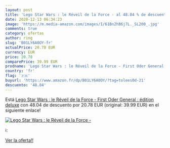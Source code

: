```yaml
---
layout: post
title: 'Lego Star Wars : le Réveil de la Force - al 48.04 % de descuento'
date: 2020-12-13 06:34:23
image: 'https://m.media-amazon.com/images/I/61Bn2hB6j7L._SL200_.jpg'
comments: true
category: ofertas
author: ring
slug: 'B01LY6A0OY-fr'
actualPrice: 20.78 EUR
currency: EUR
price: 20.78
comparePrice: 39.99 EUR
prodname: 'Lego Star Wars : le Réveil de la Force - First Oder General : édition deluxe'
country: 'fr'
flag: '🇫🇷'
buyurl: 'https://www.amazon.fr/dp/B01LY6A0OY/?tag=tolees0d-21'
descuento: '48.04'
---
```


Está [Lego Star Wars : le Réveil de la Force - First Oder General : édition deluxe](https://www.amazon.fr/dp/B01LY6A0OY/?tag=tolees0d-21) con 48.04 de descuento por 20.78 EUR (original: 39.99 EUR) en el siguiente enlace!

[![Lego Star Wars : le Réveil de la Force -](https://m.media-amazon.com/images/I/61Bn2hB6j7L._SL200_.jpg)](https://www.amazon.fr/dp/B01LY6A0OY/?tag=tolees0d-21)

ℹ️:


[Ver la oferta!!](https://www.amazon.fr/dp/B01LY6A0OY/?tag=tolees0d-21)
